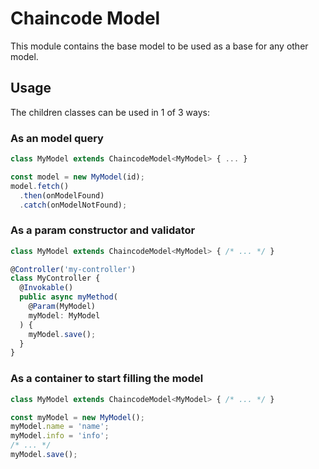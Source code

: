 # Chaincode Model

This module contains the base model to be used as a base for any other model.

## Usage

The children classes can be used in 1 of 3 ways:

### As an model query

```ts
class MyModel extends ChaincodeModel<MyModel> { ... }

const model = new MyModel(id);
model.fetch()
  .then(onModelFound)
  .catch(onModelNotFound);
```

### As a param constructor and validator

```ts
class MyModel extends ChaincodeModel<MyModel> { /* ... */ }

@Controller('my-controller')
class MyController {
  @Invokable()
  public async myMethod(
    @Param(MyModel)
    myModel: MyModel
  ) {
    myModel.save();
  }
}
```

### As a container to start filling the model

```ts
class MyModel extends ChaincodeModel<MyModel> { /* ... */ }

const myModel = new MyModel();
myModel.name = 'name';
myModel.info = 'info';
/* ... */
myModel.save();
```
